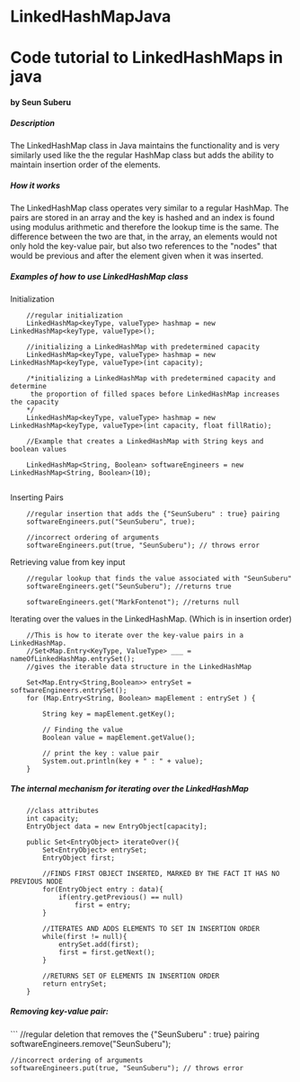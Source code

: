 # LinkedHashMapJava
<h1>Code tutorial to LinkedHashMaps in java</h1>
<h4>by Seun Suberu</h4>
<h5>Description</h5>
<p>The LinkedHashMap class in Java maintains the functionality
and is very similarly used like the the regular HashMap class but adds
 the ability to maintain insertion order of the elements.</p>
<h5>How it works</h5>
<p>The LinkedHashMap class operates very similar to a regular HashMap. 
The pairs are stored in an array and the key is hashed and an index is 
found using modulus arithmetic and therefore the lookup time is the same. 
The difference between the two are that, in the array, an elements would 
not only hold the key-value pair, but also two references to the "nodes" that 
would be previous and after the element given when it was inserted.</p>
<h5>Examples of how to use LinkedHashMap class</h5>
<p>Initialization</p>

```
    //regular initialization
    LinkedHashMap<keyType, valueType> hashmap = new LinkedHashMap<keyType, valueType>();
    
    //initializing a LinkedHashMap with predetermined capacity
    LinkedHashMap<keyType, valueType> hashmap = new LinkedHashMap<keyType, valueType>(int capacity);
    
    /*initializing a LinkedHashMap with predetermined capacity and determine
     the proportion of filled spaces before LinkedHashMap increases the capacity
    */
    LinkedHashMap<keyType, valueType> hashmap = new LinkedHashMap<keyType, valueType>(int capacity, float fillRatio);

    //Example that creates a LinkedHashMap with String keys and boolean values
    
    LinkedHashMap<String, Boolean> softwareEngineers = new LinkedHashMap<String, Boolean>(10);
    
```

<p>Inserting Pairs</p>

```
    //regular insertion that adds the {"SeunSuberu" : true} pairing
    softwareEngineers.put("SeunSuberu", true);
    
    //incorrect ordering of arguments
    softwareEngineers.put(true, "SeunSuberu"); // throws error
```

<p>Retrieving value from key input</p>

```
    //regular lookup that finds the value associated with "SeunSuberu"
    softwareEngineers.get("SeunSuberu"); //returns true
    
    softwareEngineers.get("MarkFontenot"); //returns null
```

<p>Iterating over the values in the LinkedHashMap. (Which is in insertion order)</p>

```
    //This is how to iterate over the key-value pairs in a LinkedHashMap.
    //Set<Map.Entry<KeyType, ValueType> ___ = nameOfLinkedHashMap.entrySet(); 
    //gives the iterable data structure in the LinkedHashMap
    
    Set<Map.Entry<String,Boolean>> entrySet = softwareEngineers.entrySet();
    for (Map.Entry<String, Boolean> mapElement : entrySet ) {
        
        String key = mapElement.getKey();

        // Finding the value
        Boolean value = mapElement.getValue();

        // print the key : value pair
        System.out.println(key + " : " + value);
    }
```
<h5>The internal mechanism for iterating over the LinkedHashMap</h5>
<p></p>

```
    //class attributes
    int capacity;
    EntryObject data = new EntryObject[capacity];
    
    public Set<EntryObject> iterateOver(){
        Set<EntryObject> entrySet;
        EntryObject first;
        
        //FINDS FIRST OBJECT INSERTED, MARKED BY THE FACT IT HAS NO PREVIOUS NODE
        for(EntryObject entry : data){
            if(entry.getPrevious() == null)
                first = entry;
        }
        
        //ITERATES AND ADDS ELEMENTS TO SET IN INSERTION ORDER
        while(first != null){
            entrySet.add(first);
            first = first.getNext();
        }
        
        //RETURNS SET OF ELEMENTS IN INSERTION ORDER
        return entrySet;
    }
```
<h5>Removing key-value pair:</h5>
```
    //regular deletion that removes the {"SeunSuberu" : true} pairing
    softwareEngineers.remove("SeunSuberu");
    
    //incorrect ordering of arguments
    softwareEngineers.put(true, "SeunSuberu"); // throws error
```